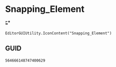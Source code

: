 # Snapping_Element
![](/img/Snapping_Element.png)

``` CSharp
EditorGUIUtility.IconContent("Snapping_Element")
```
## GUID
```
564666148747400629
```
